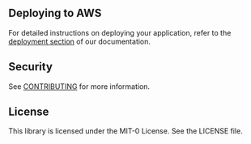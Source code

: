 ## Deploying to AWS

For detailed instructions on deploying your application, refer to the [deployment section](https://docs.amplify.aws/angular/start/quickstart/#deploy-a-fullstack-app-to-aws) of our documentation.

## Security

See [CONTRIBUTING](CONTRIBUTING.md#security-issue-notifications) for more information.

## License

This library is licensed under the MIT-0 License. See the LICENSE file.
